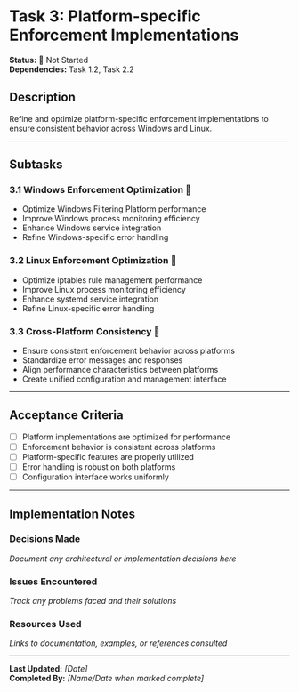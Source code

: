 # Task 3: Platform-specific Enforcement Implementations

**Status:** 🔴 Not Started  
**Dependencies:** Task 1.2, Task 2.2  

## Description
Refine and optimize platform-specific enforcement implementations to ensure consistent behavior across Windows and Linux.

---

## Subtasks

### 3.1 Windows Enforcement Optimization 🔴
- Optimize Windows Filtering Platform performance
- Improve Windows process monitoring efficiency
- Enhance Windows service integration
- Refine Windows-specific error handling

### 3.2 Linux Enforcement Optimization 🔴
- Optimize iptables rule management performance
- Improve Linux process monitoring efficiency
- Enhance systemd service integration
- Refine Linux-specific error handling

### 3.3 Cross-Platform Consistency 🔴
- Ensure consistent enforcement behavior across platforms
- Standardize error messages and responses
- Align performance characteristics between platforms
- Create unified configuration and management interface

---

## Acceptance Criteria
- [ ] Platform implementations are optimized for performance
- [ ] Enforcement behavior is consistent across platforms
- [ ] Platform-specific features are properly utilized
- [ ] Error handling is robust on both platforms
- [ ] Configuration interface works uniformly

---

## Implementation Notes

### Decisions Made
_Document any architectural or implementation decisions here_

### Issues Encountered  
_Track any problems faced and their solutions_

### Resources Used
_Links to documentation, examples, or references consulted_

---

**Last Updated:** _[Date]_  
**Completed By:** _[Name/Date when marked complete]_ 
